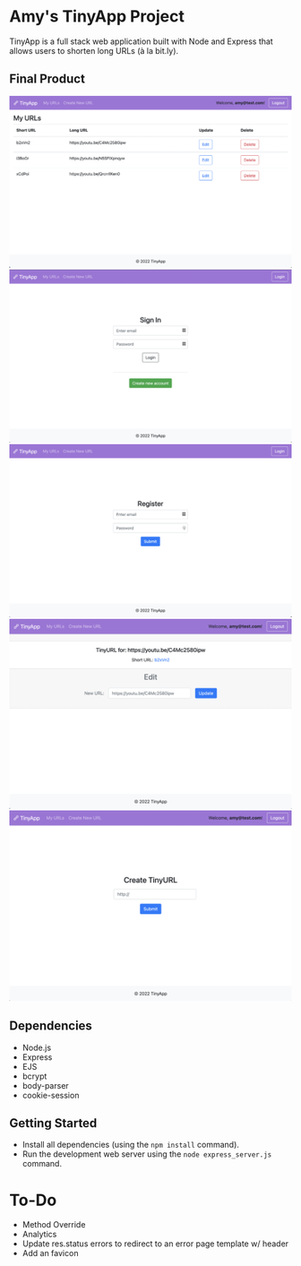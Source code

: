 # Amy's TinyApp Project

TinyApp is a full stack web application built with Node and Express that allows users to shorten long URLs (à la bit.ly).

## Final Product

![Screenshot of TinyApp Homepage](docs/tinyapp-index.png?raw=true "Home Page")
![Screenshot of TinyApp Login Page](docs/tinyapp-signIn.png?raw=true "Login Page")
![Screenshot of TinyApp Register Page](docs/tinyApp-register.png?raw=true "Register Page")
![Screenshot of TinyApp Edit Page](docs/tinyapp-edit.png?raw=true "Edit URL Page")
![Screenshot of TinyApp Create Page](docs/tinyapp-create.png?raw=true "Create URL Page")

## Dependencies

- Node.js
- Express
- EJS
- bcrypt
- body-parser
- cookie-session


## Getting Started

- Install all dependencies (using the `npm install` command).
- Run the development web server using the `node express_server.js` command.

# To-Do

* Method Override
* Analytics
* Update res.status errors to redirect to an error page template w/ header
* Add an favicon